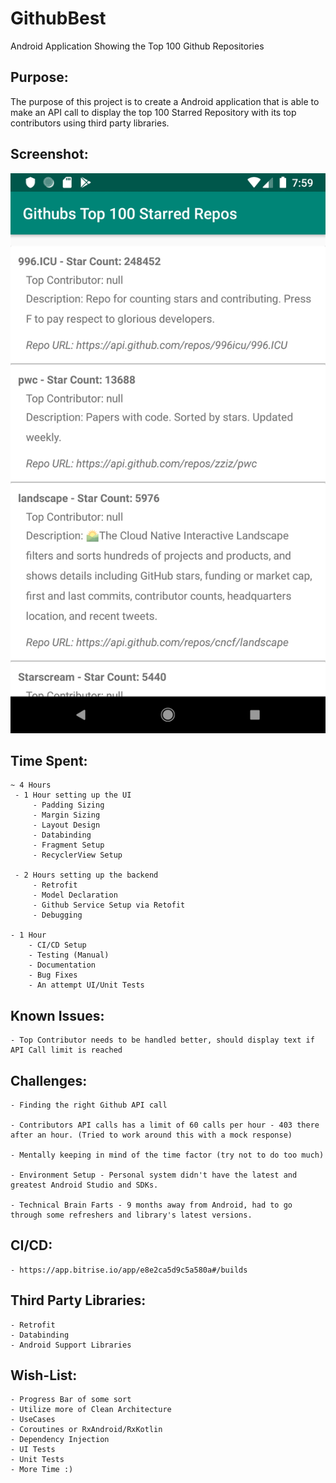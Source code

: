 # GithubBest
Android Application Showing the Top 100 Github Repositories

## Purpose:
 The purpose of this project is to create a Android application that is able to
 make an API call to display the top 100 Starred Repository with its top contributors
 using third party libraries.
 
## Screenshot:
![image](https://github.com/rc41186/GithubBest/blob/master/app/resources/screenshot/Screenshot_1576511955.png)

## Time Spent:
    ~ 4 Hours
     - 1 Hour setting up the UI
         - Padding Sizing
         - Margin Sizing
         - Layout Design
         - Databinding
         - Fragment Setup
         - RecyclerView Setup

     - 2 Hours setting up the backend
         - Retrofit
         - Model Declaration
         - Github Service Setup via Retofit
         - Debugging

    - 1 Hour
        - CI/CD Setup
        - Testing (Manual)
        - Documentation
        - Bug Fixes
        - An attempt UI/Unit Tests
        
## Known Issues:
    - Top Contributor needs to be handled better, should display text if API Call limit is reached

    
## Challenges:
    - Finding the right Github API call

    - Contributors API calls has a limit of 60 calls per hour - 403 there after an hour. (Tried to work around this with a mock response)

    - Mentally keeping in mind of the time factor (try not to do too much)

    - Environment Setup - Personal system didn't have the latest and greatest Android Studio and SDKs.

    - Technical Brain Farts - 9 months away from Android, had to go through some refreshers and library's latest versions.

## CI/CD:
    - https://app.bitrise.io/app/e8e2ca5d9c5a580a#/builds

## Third Party Libraries:
    - Retrofit
    - Databinding
    - Android Support Libraries

## Wish-List:
    - Progress Bar of some sort
    - Utilize more of Clean Architecture
    - UseCases
    - Coroutines or RxAndroid/RxKotlin
    - Dependency Injection
    - UI Tests
    - Unit Tests
    - More Time :)
